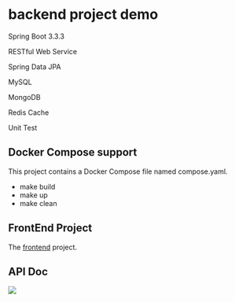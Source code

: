 # backend project demo
Spring Boot 3.3.3

RESTful Web Service

Spring Data JPA

MySQL

MongoDB

Redis Cache

Unit Test


## Docker Compose support
This project contains a Docker Compose file named compose.yaml. 
* make build
* make up
* make clean

## FrontEnd Project 
The [frontend](https://github.com/jockhuang/demo_frontend) project. 

## API Doc

![](https://github.com/jockhuang/javadoc/blob/main/img/Screenshot%202024-10-01%20at%205.56.31%E2%80%AFPM.png?raw=true)